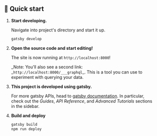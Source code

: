 ## 🚀 Quick start

1.  **Start developing.**

    Navigate into project's directory and start it up.

    ```sh
    gatsby develop
    ```

1.  **Open the source code and start editing!**

    The site is now running at `http://localhost:8000`!

    _Note: You'll also see a second link: _`http://localhost:8000/___graphql`\_. This is a tool you can use to experiment with querying your data.

1.  **This project is developed using gatsby.**

    For more gatsby APIs, head to [gatsby documentation](https://www.gatsbyjs.org/docs/). In particular, check out the _Guides_, _API Reference_, and _Advanced Tutorials_ sections in the sidebar.

1.  **Build and deploy**
    ```sh
    gatsby build
    npm run deploy
    ```
